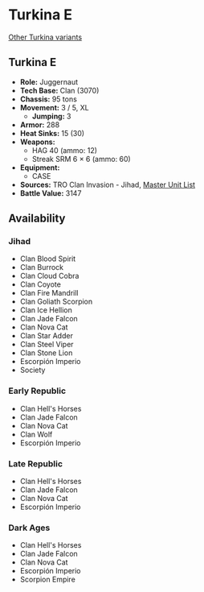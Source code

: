 # Turkina E

[Other Turkina variants](../turkina.md)

## Turkina E
- **Role:** Juggernaut
- **Tech Base:** Clan (3070)
- **Chassis:** 95 tons
- **Movement:** 3 / 5, XL
  - **Jumping:** 3
- **Armor:** 288
- **Heat Sinks:** 15 (30)
- **Weapons:**
  - HAG 40 (ammo: 12)
  - Streak SRM 6 × 6 (ammo: 60)
- **Equipment:**
  - CASE
- **Sources:** TRO Clan Invasion - Jihad, [Master Unit List](http://masterunitlist.info/Unit/Details/3330/turkina-e)
- **Battle Value:** 3147

## Availability

### Jihad
- Clan Blood Spirit
- Clan Burrock
- Clan Cloud Cobra
- Clan Coyote
- Clan Fire Mandrill
- Clan Goliath Scorpion
- Clan Ice Hellion
- Clan Jade Falcon
- Clan Nova Cat
- Clan Star Adder
- Clan Steel Viper
- Clan Stone Lion
- Escorpión Imperio
- Society

### Early Republic
- Clan Hell's Horses
- Clan Jade Falcon
- Clan Nova Cat
- Clan Wolf
- Escorpión Imperio

### Late Republic
- Clan Hell's Horses
- Clan Jade Falcon
- Clan Nova Cat
- Escorpión Imperio

### Dark Ages
- Clan Hell's Horses
- Clan Jade Falcon
- Clan Nova Cat
- Escorpión Imperio
- Scorpion Empire

